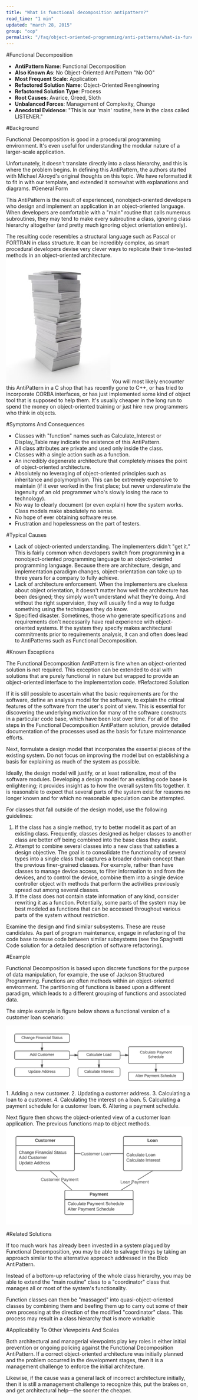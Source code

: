 ```yaml
---
title: "What is functional decomposition antipattern?"
read_time: "1 min"
updated: "march 28, 2015"
group: "oop"
permalink: "/faq/object-oriented-programming/anti-patterns/what-is-functional-decomposition/"
---
```


#Functional Decomposition
* **AntiPattern Name**: Functional Decomposition
* **Also Known As**: No Object-Oriented AntiPattern "No OO"
* **Most Frequent Scale**: Application
* **Refactored Solution Name**: Object-Oriented Reengineering
* **Refactored Solution Type**: Process
* **Root Causes**: Avarice, Greed, Sloth
* **Unbalanced Forces**: Management of Complexity, Change
* **Anecdotal Evidence**:
"This is our ‘main' routine, here in the class called LISTENER."

#Background

Functional Decomposition is good in a procedural programming environment. It's even useful for understanding the modular nature of a larger-scale application.

Unfortunately, it doesn't translate directly into a class hierarchy, and this is where the problem begins. In defining this AntiPattern, the authors started with Michael Akroyd's original thoughts on this topic. We have reformatted it to fit in with our template, and extended it somewhat with explanations and diagrams.
#General Form

This AntiPattern is the result of experienced, nonobject-oriented developers who design and implement an application in an object-oriented language. When developers are comfortable with a "main" routine that calls numerous subroutines, they may tend to make every subroutine a class, ignoring class hierarchy altogether (and pretty much ignoring object orientation entirely).

The resulting code resembles a structural language such as Pascal or FORTRAN in class structure. It can be incredibly complex, as smart procedural developers devise very clever ways to replicate their time-tested methods in an object-oriented architecture.
<img src="../../../images/anti-patterns/papers.jpg" >
You will most likely encounter this AntiPattern in a C shop that has recently gone to C++, or has tried to incorporate CORBA interfaces, or has just implemented some kind of object tool that is supposed to help them. It's usually cheaper in the long run to spend the money on object-oriented training or just hire new programmers who think in objects.

#Symptoms And Consequences

* Classes with "function" names such as Calculate_Interest or Display_Table may indicate the existence of this AntiPattern.
* All class attributes are private and used only inside the class.
* Classes with a single action such as a function.
* An incredibly degenerate architecture that completely misses the point of object-oriented architecture.
* Absolutely no leveraging of object-oriented principles such as inheritance and polymorphism. This can be extremely expensive to maintain (if it ever worked in the first place; but never underestimate the ingenuity of an old programmer who's slowly losing the race to technology).
* No way to clearly document (or even explain) how the system works. Class models make absolutely no sense.
* No hope of ever obtaining software reuse.
* Frustration and hopelessness on the part of testers.

#Typical Causes

* Lack of object-oriented understanding. The implementers didn't "get it." This is fairly common when developers switch from programming in a nonobject-oriented programming language to an object-oriented programming language. Because there are architecture, design, and implementation paradigm changes, object-orientation can take up to three years for a company to fully achieve.
* Lack of architecture enforcement. When the implementers are clueless about object orientation, it doesn't matter how well the architecture has been designed; they simply won't understand what they're doing. And without the right supervision, they will usually find a way to fudge something using the techniques they do know.
* Specified disaster. Sometimes, those who generate specifications and requirements don't necessarily have real experience with object-oriented systems. If the system they specify makes architectural commitments prior to requirements analysis, it can and often does lead to AntiPatterns such as Functional Decomposition.

#Known Exceptions

The Functional Decomposition AntiPattern is fine when an object-oriented solution is not required. This exception can be extended to deal with solutions that are purely functional in nature but wrapped to provide an object-oriented interface to the implementation code.
#Refactored Solution

If it is still possible to ascertain what the basic requirements are for the software, define an analysis model for the software, to explain the critical features of the software from the user's point of view. This is essential for discovering the underlying motivation for many of the software constructs in a particular code base, which have been lost over time. For all of the steps in the Functional Decomposition AntiPattern solution, provide detailed documentation of the processes used as the basis for future maintenance efforts.

Next, formulate a design model that incorporates the essential pieces of the existing system. Do not focus on improving the model but on establishing a basis for explaining as much of the system as possible.

Ideally, the design model will justify, or at least rationalize, most of the software modules. Developing a design model for an existing code base is enlightening; it provides insight as to how the overall system fits together. It is reasonable to expect that several parts of the system exist for reasons no longer known and for which no reasonable speculation can be attempted.

For classes that fall outside of the design model, use the following guidelines:
 1. If the class has a single method, try to better model it as part of an existing class. Frequently, classes designed as helper classes to another class are better off being combined into the base class they assist.
2. Attempt to combine several classes into a new class that satisfies a design objective. The goal is to consolidate the functionality of several types into a single class that captures a broader domain concept than the previous finer-grained classes. For example, rather than have classes to manage device access, to filter information to and from the devices, and to control the device, combine them into a single device controller object with methods that perform the activities previously spread out among several classes.
3. If the class does not contain state information of any kind, consider rewriting it as a function. Potentially, some parts of the system may be best modeled as functions that can be accessed throughout various parts of the system without restriction.

Examine the design and find similar subsystems. These are reuse candidates. As part of program maintenance, engage in refactoring of the code base to reuse code between similar subsystems (see the Spaghetti Code solution for a detailed description of software refactoring).

#Example

Functional Decomposition is based upon discrete functions for the purpose of data manipulation, for example, the use of Jackson Structured Programming. Functions are often methods within an object-oriented environment. The partitioning of functions is based upon a different paradigm, which leads to a different grouping of functions and associated data.

The simple example in figure below shows a functional version of a customer loan scenario:

<img src="../../../images/anti-patterns/FunctionalDecomposition-1-2x.png" >
1. Adding a new customer.
2. Updating a customer address.
3. Calculating a loan to a customer.
4. Calculating the interest on a loan.
5. Calculating a payment schedule for a customer loan.
6. Altering a payment schedule.

Next figure then shows the object-oriented view of a customer loan application. The previous functions map to object methods.
<img src="../../../images/anti-patterns/FunctionalDecomposition-2-2x.png" >

#Related Solutions

If too much work has already been invested in a system plagued by Functional Decomposition, you may be able to salvage things by taking an approach similar to the alternative approach addressed in the Blob AntiPattern.

Instead of a bottom-up refactoring of the whole class hierarchy, you may be able to extend the "main routine" class to a "coordinator" class that manages all or most of the system's functionality.

Function classes can then be "massaged" into quasi-object-oriented classes by combining them and beefing them up to carry out some of their own processing at the direction of the modified "coordinator" class. This process may result in a class hierarchy that is more workable

#Applicability To Other Viewpoints And Scales

Both architectural and managerial viewpoints play key roles in either initial prevention or ongoing policing against the Functional Decomposition AntiPattern. If a correct object-oriented architecture was initially planned and the problem occurred in the development stages, then it is a management challenge to enforce the initial architecture.

Likewise, if the cause was a general lack of incorrect architecture initially, then it is still a management challenge to recognize this, put the brakes on, and get architectural help—the sooner the cheaper.



